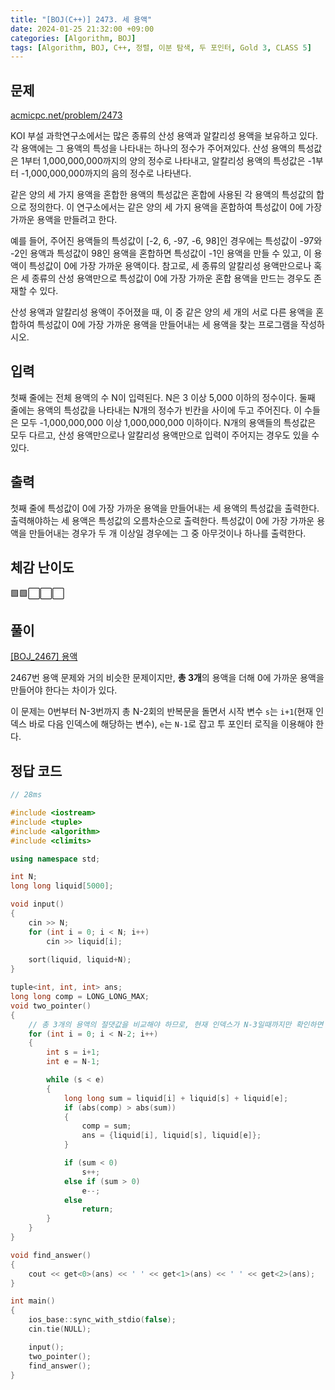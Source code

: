 ```yaml
---
title: "[BOJ(C++)] 2473. 세 용액"
date: 2024-01-25 21:32:00 +09:00
categories: [Algorithm, BOJ]
tags: [Algorithm, BOJ, C++, 정렬, 이분 탐색, 두 포인터, Gold 3, CLASS 5]
---
```

## **문제**
[acmicpc.net/problem/2473](https://www.acmicpc.net/problem/2473)

KOI 부설 과학연구소에서는 많은 종류의 산성 용액과 알칼리성 용액을 보유하고 있다. 각 용액에는 그 용액의 특성을 나타내는 하나의 정수가 주어져있다.  산성 용액의 특성값은 1부터 1,000,000,000까지의 양의 정수로 나타내고, 알칼리성 용액의 특성값은 -1부터 -1,000,000,000까지의 음의 정수로 나타낸다.

같은 양의 세 가지 용액을 혼합한 용액의 특성값은 혼합에 사용된 각 용액의 특성값의 합으로 정의한다. 이 연구소에서는 같은 양의 세 가지 용액을 혼합하여 특성값이 0에 가장 가까운 용액을 만들려고 한다. 

예를 들어, 주어진 용액들의 특성값이 [-2, 6, -97, -6, 98]인 경우에는 특성값이 -97와 -2인 용액과 특성값이 98인 용액을 혼합하면 특성값이 -1인 용액을 만들 수 있고, 이 용액이 특성값이 0에 가장 가까운 용액이다. 참고로, 세 종류의 알칼리성 용액만으로나 혹은 세 종류의 산성 용액만으로 특성값이 0에 가장 가까운 혼합 용액을 만드는 경우도 존재할 수 있다.

산성 용액과 알칼리성 용액이 주어졌을 때, 이 중 같은 양의 세 개의 서로 다른 용액을 혼합하여 특성값이 0에 가장 가까운 용액을 만들어내는 세 용액을 찾는 프로그램을 작성하시오.
<br>

## **입력**
첫째 줄에는 전체 용액의 수 N이 입력된다. N은 3 이상 5,000 이하의 정수이다. 둘째 줄에는 용액의 특성값을 나타내는 N개의 정수가 빈칸을 사이에 두고 주어진다. 이 수들은 모두 -1,000,000,000 이상 1,000,000,000 이하이다. N개의 용액들의 특성값은 모두 다르고, 산성 용액만으로나 알칼리성 용액만으로 입력이 주어지는 경우도 있을 수 있다.
<br>

## **출력**
첫째 줄에 특성값이 0에 가장 가까운 용액을 만들어내는 세 용액의 특성값을 출력한다. 출력해야하는 세 용액은 특성값의 오름차순으로 출력한다. 특성값이 0에 가장 가까운 용액을 만들어내는 경우가 두 개 이상일 경우에는 그 중 아무것이나 하나를 출력한다.
<br>

## **체감 난이도**
🟩🟩⬜⬜⬜
<br>

## **풀이**
[[BOJ_2467] 용액](https://www.acmicpc.net/problem/2473)
<br>

2467번 용액 문제와 거의 비슷한 문제이지만, **총 3개**의 용액을 더해 0에 가까운 용액을 만들어야 한다는 차이가 있다.

이 문제는 0번부터 N-3번까지 총 N-2회의 반복문을 돌면서 시작 변수 `s`는 `i+1`(현재 인덱스 바로 다음 인덱스에 해당하는 변수), `e`는 `N-1`로 잡고 투 포인터 로직을 이용해야 한다.
<br>

## **정답 코드**
```c++
// 28ms

#include <iostream>
#include <tuple>
#include <algorithm>
#include <climits>

using namespace std;

int N;
long long liquid[5000];

void input()
{
    cin >> N;
    for (int i = 0; i < N; i++)
        cin >> liquid[i];
    
    sort(liquid, liquid+N);
}

tuple<int, int, int> ans;
long long comp = LONG_LONG_MAX;
void two_pointer()
{
    // 총 3개의 용액의 절댓값을 비교해야 하므로, 현재 인덱스가 N-3일때까지만 확인하면 된다.
    for (int i = 0; i < N-2; i++)
    {
        int s = i+1;
        int e = N-1;

        while (s < e)
        {
            long long sum = liquid[i] + liquid[s] + liquid[e];
            if (abs(comp) > abs(sum))
            {
                comp = sum;
                ans = {liquid[i], liquid[s], liquid[e]};
            }

            if (sum < 0)
                s++;
            else if (sum > 0)
                e--;
            else
                return;
        }
    }
}

void find_answer()
{
    cout << get<0>(ans) << ' ' << get<1>(ans) << ' ' << get<2>(ans);
}

int main()
{
    ios_base::sync_with_stdio(false);
    cin.tie(NULL);

    input();
    two_pointer();
    find_answer();
}
```